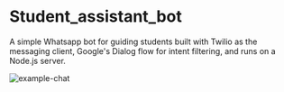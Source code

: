 # Student_assistant_bot
A simple Whatsapp bot for guiding students built with Twilio as the messaging client, Google's Dialog flow for intent filtering, and runs on a Node.js server.


![example-chat](https://github.com/Dev-Elie/Student_assistant_bot/blob/main/assets/bot.png)
